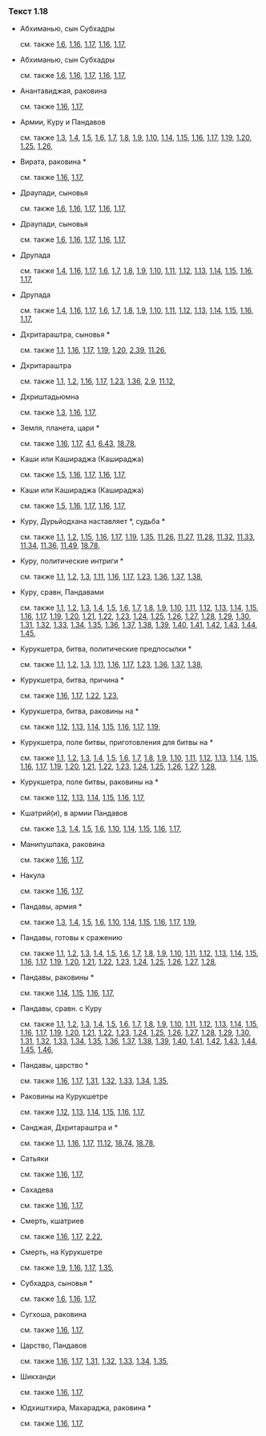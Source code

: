 ### Текст 1.18
	
- Абхиманью, сын Субхадры

	см. также  [1.6](../01/0106.md),  [1.16](../01/0116.md),  [1.17](../01/0117.md),  [1.16](../01/0116.md),  [1.17](../01/0117.md), 
	
- Абхиманью, сын Субхадры

	см. также  [1.6](../01/0106.md),  [1.16](../01/0116.md),  [1.17](../01/0117.md),  [1.16](../01/0116.md),  [1.17](../01/0117.md), 
	
- Анантавиджая, раковина

	см. также  [1.16](../01/0116.md),  [1.17](../01/0117.md), 
	
- Армии, Куру и Пандавов

	см. также  [1.3](../01/0103.md),  [1.4](../01/0104.md),  [1.5](../01/0105.md),  [1.6](../01/0106.md),  [1.7](../01/0107.md),  [1.8](../01/0108.md),  [1.9](../01/0109.md),  [1.10](../01/0110.md),  [1.14](../01/0114.md),  [1.15](../01/0115.md),  [1.16](../01/0116.md),  [1.17](../01/0117.md),  [1.19](../01/0119.md),  [1.20](../01/0120.md),  [1.25](../01/0125.md),  [1.26](../01/0126.md), 
	
- Вирата, раковина *

	см. также  [1.16](../01/0116.md),  [1.17](../01/0117.md), 
	
- Драупади, сыновья

	см. также  [1.6](../01/0106.md),  [1.16](../01/0116.md),  [1.17](../01/0117.md),  [1.16](../01/0116.md),  [1.17](../01/0117.md), 
	
- Драупади, сыновья

	см. также  [1.6](../01/0106.md),  [1.16](../01/0116.md),  [1.17](../01/0117.md),  [1.16](../01/0116.md),  [1.17](../01/0117.md), 
	
- Друпада

	см. также  [1.4](../01/0104.md),  [1.16](../01/0116.md),  [1.17](../01/0117.md),  [1.6](../01/0106.md),  [1.7](../01/0107.md),  [1.8](../01/0108.md),  [1.9](../01/0109.md),  [1.10](../01/0110.md),  [1.11](../01/0111.md),  [1.12](../01/0112.md),  [1.13](../01/0113.md),  [1.14](../01/0114.md),  [1.15](../01/0115.md),  [1.16](../01/0116.md),  [1.17](../01/0117.md), 
	
- Друпада

	см. также  [1.4](../01/0104.md),  [1.16](../01/0116.md),  [1.17](../01/0117.md),  [1.6](../01/0106.md),  [1.7](../01/0107.md),  [1.8](../01/0108.md),  [1.9](../01/0109.md),  [1.10](../01/0110.md),  [1.11](../01/0111.md),  [1.12](../01/0112.md),  [1.13](../01/0113.md),  [1.14](../01/0114.md),  [1.15](../01/0115.md),  [1.16](../01/0116.md),  [1.17](../01/0117.md), 
	
- Дхритараштра, сыновья *

	см. также  [1.1](../01/0101.md),  [1.16](../01/0116.md),  [1.17](../01/0117.md),  [1.19](../01/0119.md),  [1.20](../01/0120.md),  [2.39](../02/0239.md),  [11.26](../11/1126.md), 
	
- Дхритараштра

	см. также  [1.1](../01/0101.md),  [1.2](../01/0102.md),  [1.16](../01/0116.md),  [1.17](../01/0117.md),  [1.23](../01/0123.md),  [1.36](../01/0136.md),  [2.9](../02/0209.md),  [11.12](../11/1112.md), 
	
- Дхриштадьюмна

	см. также  [1.3](../01/0103.md),  [1.16](../01/0116.md),  [1.17](../01/0117.md), 
	
- Земля, планета, цари *

	см. также  [1.16](../01/0116.md),  [1.17](../01/0117.md),  [4.1](../04/0401.md),  [6.43](../06/0643.md),  [18.78](../18/1878.md), 
	
- Каши или Кашираджа (Кашираджа)

	см. также  [1.5](../01/0105.md),  [1.16](../01/0116.md),  [1.17](../01/0117.md),  [1.16](../01/0116.md),  [1.17](../01/0117.md), 
	
- Каши или Кашираджа (Кашираджа)

	см. также  [1.5](../01/0105.md),  [1.16](../01/0116.md),  [1.17](../01/0117.md),  [1.16](../01/0116.md),  [1.17](../01/0117.md), 
	
- Куру, Дурьйодхана наставляет *, судьба *

	см. также  [1.1](../01/0101.md),  [1.2](../01/0102.md),  [1.15](../01/0115.md),  [1.16](../01/0116.md),  [1.17](../01/0117.md),  [1.19](../01/0119.md),  [1.35](../01/0135.md),  [11.26](../11/1126.md),  [11.27](../11/1127.md),  [11.28](../11/1128.md),  [11.32](../11/1132.md),  [11.33](../11/1133.md),  [11.34](../11/1134.md),  [11.36](../11/1136.md),  [11.49](../11/1149.md),  [18.78](../18/1878.md), 
	
- Куру, политические интриги *

	см. также  [1.1](../01/0101.md),  [1.2](../01/0102.md),  [1.3](../01/0103.md),  [1.11](../01/0111.md),  [1.16](../01/0116.md),  [1.17](../01/0117.md),  [1.23](../01/0123.md),  [1.36](../01/0136.md),  [1.37](../01/0137.md),  [1.38](../01/0138.md), 
	
- Куру, сравн, Пандавами

	см. также  [1.1](../01/0101.md),  [1.2](../01/0102.md),  [1.3](../01/0103.md),  [1.4](../01/0104.md),  [1.5](../01/0105.md),  [1.6](../01/0106.md),  [1.7](../01/0107.md),  [1.8](../01/0108.md),  [1.9](../01/0109.md),  [1.10](../01/0110.md),  [1.11](../01/0111.md),  [1.12](../01/0112.md),  [1.13](../01/0113.md),  [1.14](../01/0114.md),  [1.15](../01/0115.md),  [1.16](../01/0116.md),  [1.17](../01/0117.md),  [1.19](../01/0119.md),  [1.20](../01/0120.md),  [1.21](../01/0121.md),  [1.22](../01/0122.md),  [1.23](../01/0123.md),  [1.24](../01/0124.md),  [1.25](../01/0125.md),  [1.26](../01/0126.md),  [1.27](../01/0127.md),  [1.28](../01/0128.md),  [1.29](../01/0129.md),  [1.30](../01/0130.md),  [1.31](../01/0131.md),  [1.32](../01/0132.md),  [1.33](../01/0133.md),  [1.34](../01/0134.md),  [1.35](../01/0135.md),  [1.36](../01/0136.md),  [1.37](../01/0137.md),  [1.38](../01/0138.md),  [1.39](../01/0139.md),  [1.40](../01/0140.md),  [1.41](../01/0141.md),  [1.42](../01/0142.md),  [1.43](../01/0143.md),  [1.44](../01/0144.md),  [1.45](../01/0145.md), 
	
- Курукшетра, битва, политические предпосылки *

	см. также  [1.1](../01/0101.md),  [1.2](../01/0102.md),  [1.3](../01/0103.md),  [1.11](../01/0111.md),  [1.16](../01/0116.md),  [1.17](../01/0117.md),  [1.23](../01/0123.md),  [1.36](../01/0136.md),  [1.37](../01/0137.md),  [1.38](../01/0138.md), 
	
- Курукшетра, битва, причина *

	см. также  [1.16](../01/0116.md),  [1.17](../01/0117.md),  [1.22](../01/0122.md),  [1.23](../01/0123.md), 
	
- Курукшетра, битва, раковины на *

	см. также  [1.12](../01/0112.md),  [1.13](../01/0113.md),  [1.14](../01/0114.md),  [1.15](../01/0115.md),  [1.16](../01/0116.md),  [1.17](../01/0117.md),  [1.19](../01/0119.md), 
	
- Курукшетра, поле битвы, приготовления для битвы на *

	см. также  [1.1](../01/0101.md),  [1.2](../01/0102.md),  [1.3](../01/0103.md),  [1.4](../01/0104.md),  [1.5](../01/0105.md),  [1.6](../01/0106.md),  [1.7](../01/0107.md),  [1.8](../01/0108.md),  [1.9](../01/0109.md),  [1.10](../01/0110.md),  [1.11](../01/0111.md),  [1.12](../01/0112.md),  [1.13](../01/0113.md),  [1.14](../01/0114.md),  [1.15](../01/0115.md),  [1.16](../01/0116.md),  [1.17](../01/0117.md),  [1.19](../01/0119.md),  [1.20](../01/0120.md),  [1.21](../01/0121.md),  [1.22](../01/0122.md),  [1.23](../01/0123.md),  [1.24](../01/0124.md),  [1.25](../01/0125.md),  [1.26](../01/0126.md),  [1.27](../01/0127.md),  [1.28](../01/0128.md), 
	
- Курукшетра, поле битвы, раковины на *

	см. также  [1.12](../01/0112.md),  [1.13](../01/0113.md),  [1.14](../01/0114.md),  [1.15](../01/0115.md),  [1.16](../01/0116.md),  [1.17](../01/0117.md), 
	
- Кшатрий(и), в армии Пандавов

	см. также  [1.3](../01/0103.md),  [1.4](../01/0104.md),  [1.5](../01/0105.md),  [1.6](../01/0106.md),  [1.10](../01/0110.md),  [1.14](../01/0114.md),  [1.15](../01/0115.md),  [1.16](../01/0116.md),  [1.17](../01/0117.md), 
	
- Манипушпака, раковина

	см. также  [1.16](../01/0116.md),  [1.17](../01/0117.md), 
	
- Накула

	см. также  [1.16](../01/0116.md),  [1.17](../01/0117.md), 
	
- Пандавы, армия *

	см. также  [1.3](../01/0103.md),  [1.4](../01/0104.md),  [1.5](../01/0105.md),  [1.6](../01/0106.md),  [1.10](../01/0110.md),  [1.14](../01/0114.md),  [1.15](../01/0115.md),  [1.16](../01/0116.md),  [1.17](../01/0117.md),  [1.19](../01/0119.md), 
	
- Пандавы, готовы к сражению

	см. также  [1.1](../01/0101.md),  [1.2](../01/0102.md),  [1.3](../01/0103.md),  [1.4](../01/0104.md),  [1.5](../01/0105.md),  [1.6](../01/0106.md),  [1.7](../01/0107.md),  [1.8](../01/0108.md),  [1.9](../01/0109.md),  [1.10](../01/0110.md),  [1.11](../01/0111.md),  [1.12](../01/0112.md),  [1.13](../01/0113.md),  [1.14](../01/0114.md),  [1.15](../01/0115.md),  [1.16](../01/0116.md),  [1.17](../01/0117.md),  [1.19](../01/0119.md),  [1.20](../01/0120.md),  [1.21](../01/0121.md),  [1.22](../01/0122.md),  [1.23](../01/0123.md),  [1.24](../01/0124.md),  [1.25](../01/0125.md),  [1.26](../01/0126.md),  [1.27](../01/0127.md),  [1.28](../01/0128.md), 
	
- Пандавы, раковины *

	см. также  [1.14](../01/0114.md),  [1.15](../01/0115.md),  [1.16](../01/0116.md),  [1.17](../01/0117.md), 
	
- Пандавы, сравн. с Куру

	см. также  [1.1](../01/0101.md),  [1.2](../01/0102.md),  [1.3](../01/0103.md),  [1.4](../01/0104.md),  [1.5](../01/0105.md),  [1.6](../01/0106.md),  [1.7](../01/0107.md),  [1.8](../01/0108.md),  [1.9](../01/0109.md),  [1.10](../01/0110.md),  [1.11](../01/0111.md),  [1.12](../01/0112.md),  [1.13](../01/0113.md),  [1.14](../01/0114.md),  [1.15](../01/0115.md),  [1.16](../01/0116.md),  [1.17](../01/0117.md),  [1.19](../01/0119.md),  [1.20](../01/0120.md),  [1.21](../01/0121.md),  [1.22](../01/0122.md),  [1.23](../01/0123.md),  [1.24](../01/0124.md),  [1.25](../01/0125.md),  [1.26](../01/0126.md),  [1.27](../01/0127.md),  [1.28](../01/0128.md),  [1.29](../01/0129.md),  [1.30](../01/0130.md),  [1.31](../01/0131.md),  [1.32](../01/0132.md),  [1.33](../01/0133.md),  [1.34](../01/0134.md),  [1.35](../01/0135.md),  [1.36](../01/0136.md),  [1.37](../01/0137.md),  [1.38](../01/0138.md),  [1.39](../01/0139.md),  [1.40](../01/0140.md),  [1.41](../01/0141.md),  [1.42](../01/0142.md),  [1.43](../01/0143.md),  [1.44](../01/0144.md),  [1.45](../01/0145.md),  [1.46](../01/0146.md), 
	
- Пандавы, царство *

	см. также  [1.16](../01/0116.md),  [1.17](../01/0117.md),  [1.31](../01/0131.md),  [1.32](../01/0132.md),  [1.33](../01/0133.md),  [1.34](../01/0134.md),  [1.35](../01/0135.md), 
	
- Раковины на Курукшетре

	см. также  [1.12](../01/0112.md),  [1.13](../01/0113.md),  [1.14](../01/0114.md),  [1.15](../01/0115.md),  [1.16](../01/0116.md),  [1.17](../01/0117.md), 
	
- Санджая, Дхритараштра и *

	см. также  [1.1](../01/0101.md),  [1.16](../01/0116.md),  [1.17](../01/0117.md),  [11.12](../11/1112.md),  [18.74](../18/1874.md),  [18.78](../18/1878.md), 
	
- Сатьяки

	см. также  [1.16](../01/0116.md),  [1.17](../01/0117.md), 
	
- Сахадева

	см. также  [1.16](../01/0116.md),  [1.17](../01/0117.md), 
	
- Смерть, кшатриев

	см. также  [1.16](../01/0116.md),  [1.17](../01/0117.md),  [2.22](../02/0222.md), 
	
- Смерть, на Курукшетре

	см. также  [1.9](../01/0109.md),  [1.16](../01/0116.md),  [1.17](../01/0117.md),  [1.35](../01/0135.md), 
	
- Субхадра, сыновья *

	см. также  [1.6](../01/0106.md),  [1.16](../01/0116.md),  [1.17](../01/0117.md), 
	
- Сугхоша, раковина

	см. также  [1.16](../01/0116.md),  [1.17](../01/0117.md), 
	
- Царство, Пандавов

	см. также  [1.16](../01/0116.md),  [1.17](../01/0117.md),  [1.31](../01/0131.md),  [1.32](../01/0132.md),  [1.33](../01/0133.md),  [1.34](../01/0134.md),  [1.35](../01/0135.md), 
	
- Шикханди

	см. также  [1.16](../01/0116.md),  [1.17](../01/0117.md), 
	
- Юдхиштхира, Махараджа, раковина *

	см. также  [1.16](../01/0116.md),  [1.17](../01/0117.md), 

